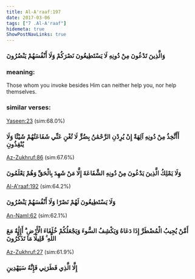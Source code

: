 ```yaml
---
title: Al-A'raaf:197
date: 2017-03-06
tags: ["7 .Al-A'raaf"]
hidemeta: true 
ShowPostNavLinks: true 
---
```

### وَالَّذِينَ تَدْعُونَ مِنْ دُونِهِ لَا يَسْتَطِيعُونَ نَصْرَكُمْ وَلَا أَنْفُسَهُمْ يَنْصُرُونَ
### meaning: 
Those whom you invoke besides Him can neither help you, nor help themselves.
### similar verses: 

[Yaseen:23](/36/23) (sim:68.0%)

### أَأَتَّخِذُ مِنْ دُونِهِ آلِهَةً إِنْ يُرِدْنِ الرَّحْمَٰنُ بِضُرٍّ لَا تُغْنِ عَنِّي شَفَاعَتُهُمْ شَيْئًا وَلَا يُنْقِذُونِ

[Az-Zukhruf:86](/43/86) (sim:67.6%)

### وَلَا يَمْلِكُ الَّذِينَ يَدْعُونَ مِنْ دُونِهِ الشَّفَاعَةَ إِلَّا مَنْ شَهِدَ بِالْحَقِّ وَهُمْ يَعْلَمُونَ

[Al-A'raaf:192](/7/192) (sim:64.2%)

### وَلَا يَسْتَطِيعُونَ لَهُمْ نَصْرًا وَلَا أَنْفُسَهُمْ يَنْصُرُونَ

[An-Naml:62](/27/62) (sim:62.1%)

### أَمَّنْ يُجِيبُ الْمُضْطَرَّ إِذَا دَعَاهُ وَيَكْشِفُ السُّوءَ وَيَجْعَلُكُمْ خُلَفَاءَ الْأَرْضِ ۗ أَإِلَٰهٌ مَعَ اللَّهِ ۚ قَلِيلًا مَا تَذَكَّرُونَ

[Az-Zukhruf:27](/43/27) (sim:61.9%)

### إِلَّا الَّذِي فَطَرَنِي فَإِنَّهُ سَيَهْدِينِ
